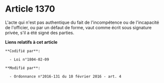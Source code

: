 # Article 1370

L'acte qui n'est pas authentique du fait de l'incompétence ou de l'incapacité de l'officier, ou par un défaut de forme, vaut
comme écrit sous signature privée, s'il a été signé des parties.

**Liens relatifs à cet article**

	**Codifié par**:

	  - Loi n°1804-02-09

	**Modifié par**:

	  - Ordonnance n°2016-131 du 10 février 2016 - art. 4
